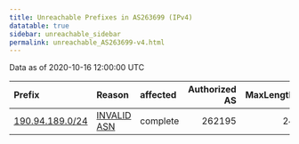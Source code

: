 ```yaml
---
title: Unreachable Prefixes in AS263699 (IPv4)
datatable: true
sidebar: unreachable_sidebar
permalink: unreachable_AS263699-v4.html
---
```


Data as of 2020-10-16 12:00:00 UTC


<div class="datatable-begin"></div>

| Prefix                                                   | Reason                                                                                                  | affected   |   Authorized AS |   MaxLength | Anchor                                         |   unreachable /24s |
|:---------------------------------------------------------|:--------------------------------------------------------------------------------------------------------|:-----------|----------------:|------------:|:-----------------------------------------------|-------------------:|
| [190.94.189.0/24](https://stat.ripe.net/190.94.189.0/24) | [INVALID ASN](https://rpki-validator.ripe.net/announcement-preview?asn=AS263699&prefix=190.94.189.0/24) | complete   |          262195 |          24 | [LACNIC](unreachable_LACNIC_RPKI_Root-v4.html) |                  1 |

<div class="datatable-end"></div>